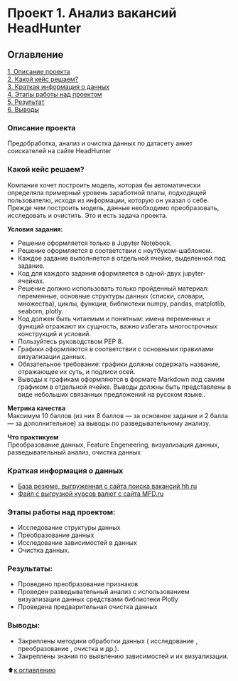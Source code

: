 # **Проект 1. Анализ вакансий HeadHunter**

## **Оглавление**  
[1. Описание проекта](https://github.com/DKudryavtsev/SkillFactory-Tasks/blob/main/Project_1-HeadHunterVacancies/README.md#%D0%92%D1%8B%D0%B2%D0%BE%D0%B4%D1%8B.md#Описание-проекта)  
[2. Какой кейс решаем?](https://github.com/DKudryavtsev/SkillFactory-Tasks/blob/main/Project_1-HeadHunterVacancies/README.md.md#Какой-кейс-решаем)  
[3. Краткая информация о данных](https://github.com/DKudryavtsev/SkillFactory-Tasks/blob/main/Project_1-HeadHunterVacancies/README.md.md#Краткая-информация-о-данных)  
[4. Этапы работы над проектом](https://github.com/DKudryavtsev/SkillFactory-Tasks/blob/main/Project_1-HeadHunterVacancies/README.md.md#Этапы-работы-над-проектом)  
[5. Результат](https://github.com/DKudryavtsev/SkillFactory-Tasks/blob/main/Project_1-HeadHunterVacancies/README.md.md#Результаты)    
[6. Выводы](https://github.com/DKudryavtsev/SkillFactory-Tasks/blob/main/Project_1-HeadHunterVacancies/README.md.md#Выводы) 

### **Описание проекта**  
Предобработка, анализ и очистка данных по датасету анкет соискателей на сайте HeadHunter

### **Какой кейс решаем?**    
Компания хочет построить модель, которая бы автоматически определяла примерный уровень заработной платы, подходящей пользователю, исходя из информации, которую он указал о себе. Прежде чем построить модель, данные необходимо преобразовать, исследовать и очистить. Это и есть задача проекта.

**Условия задания:**  
- Решение оформляется только в Jupyter Notebook.
- Решение оформляется в соответствии с ноутбуком-шаблоном.
- Каждое задание выполняется в отдельной ячейке, выделенной под задание.
- Код для каждого задания оформляется в одной-двух jupyter-ячейках.
- Решение должно использовать только пройденный материал: переменные, основные структуры данных (списки, словари, множества), циклы, функции, библиотеки numpy, pandas, matplotlib, seaborn, plotly.
- Код должен быть читаемым и понятным: имена переменных и функций отражают их сущность, важно избегать многострочных конструкций и условий.
- Пользуйтесь руководством PEP 8.
- Графики оформляются в соответствии с основными правилами визуализации данных.
- Обязательное требование: графики должны содержать название, отражающее их суть, и подписи осей.
- Выводы к графикам оформляются в формате Markdown под самим графиком в отдельной ячейке. Выводы должны быть представлены в виде небольших связанных предложений на русском языке..

**Метрика качества**     
Максимум 10 баллов (из них 8 баллов — за основное задание и 2 балла — за дополнительное) за выводы по разведывательному анализу.

**Что практикуем**     
Преобразование данных, Feature Engeneering, визуализация данных, разведывательный анализ, очистка данных


### Краткая информация о данных
- [База резюме, выгруженная с сайта поиска вакансий hh.ru](https://drive.google.com/file/d/1okEyHfUY89laE6oSonClVCDzz_ZBTU9X/view?usp=sharing)
- [Файл с выгрузкой курсов валют с сайта MFD.ru](https://drive.google.com/file/d/1XfrCll5ha3AAnN45HFiDhVsAuD-lHfe3/view?usp=sharing)


### Этапы работы над проектом:  
- Исследование структуры данных
- Преобразование данных
- Исследование зависимостей в данных
- Очистка данных.


### Результаты:  
- Проведено преобразование признаков
- Проведен разведывательный анализ с использованием визуализации данных средствами библиотеки Plotly
- Проведена предварительная очистка данных

### Выводы:
- Закреплены методики обработки данных ( исследование , преобразование , очистка и др.).
- Закреплены знания по выявлению  зависимостей и их визуализации.


:arrow_up:[к оглавлению](https://github.com/DKudryavtsev/SkillFactory-Tasks/blob/main/Project_1-HeadHunterVacancies/README.md.md#оглавление)

